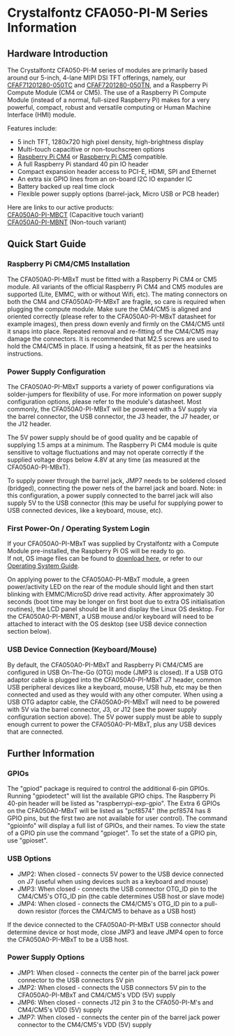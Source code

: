 # Crystalfontz CFA050-PI-M Series Information

## Hardware Introduction

The Crystalfontz CFA050-PI-M series of modules are primarily based around our 5-inch, 4-lane MIPI DSI TFT offerings, namely, our [CFAF71201280-050TC](https://www.crystalfontz.com/product/cfaf7201280a0050tc-720x1280-capactive-touchsceen-tft-lcd-display) and [CFAF7201280-050TN](https://www.crystalfontz.com/product/cfaf7201280a0050tn-720x1280-mipi-dsi-tft-display), and a Raspberry Pi Compute Module (CM4 or CM5).
The use of a Raspberry Pi Compute Module (instead of a normal, full-sized Raspberry Pi) makes for a very powerful, compact, robust and versatile computing or Human Machine Interface (HMI) module.

Features include:
+ 5 inch TFT, 1280x720 high pixel density, high-brightness display
+ Multi-touch capacitive or non-touchscreen options
+ [Raspberry Pi CM4](https://www.raspberrypi.com/products/compute-module-4/) or [Raspberry Pi CM5](https://www.raspberrypi.com/products/compute-module-5/) compatible.
+ A full Raspberry Pi standard 40 pin IO header
+ Compact expansion header access to PCI-E, HDMI, SPI and Ethernet
+ An extra six GPIO lines from an on-board I2C IO expander IC
+ Battery backed up real time clock
+ Flexible power supply options (barrel-jack, Micro USB or PCB header)

Here are links to our active products:\
[CFA050A0-PI-MBCT](https://www.crystalfontz.com/product/cfa050a0pimbct) (Capacitive touch variant)\
[CFA050A0-PI-MBNT](https://www.crystalfontz.com/product/cfa050a0pimbnt) (Non-touch variant)

## Quick Start Guide

### Raspberry Pi CM4/CM5 Installation

The CFA050A0-PI-MBxT must be fitted with a Raspberry Pi CM4 or CM5 module. All variants of the official Raspberry Pi CM4 and CM5 modules are supported (Lite, EMMC, with or without Wifi, etc).
The mating connectors on both the CM4 and CFA050A0-PI-MBxT are fragile, so care is required when plugging the compute module. Make sure the CM4/CM5 is aligned and oriented correctly (please refer to the CFA050A0-PI-MBxT datasheet for example images), then press down evenly and firmly on the CM4/CM5 until it snaps into place. Repeated removal and re-fitting of the CM4/CM5 may damage the connectors.
It is recommended that M2.5 screws are used to hold the CM4/CM5 in place. If using a heatsink, fit as per the heatsinks instructions.

### Power Supply Configuration

The CFA050A0-PI-MBxT supports a variety of power configurations via solder-jumpers for flexibility of use.
For more information on power supply configuration options, please refer to the module's datasheet.
Most commonly, the CFA050A0-PI-MBxT will be powered with a 5V supply via the barrel connector, the USB connector, the J3 header, the J7 header, or the J12 header.

The 5V power supply should be of good quality and be capable of supplying 1.5 amps at a minimum. The Raspberry Pi CM4 module is quite sensitive to voltage fluctuations and may not operate correctly if the supplied voltage drops below 4.8V at any time (as measured at the CFA050A0-PI-MBxT).

To supply power through the barrel jack, JMP7 needs to be soldered closed (bridged), connecting the power nets of the barrel jack and board.
Note: in this configuration, a power supply connected to the barrel jack will also supply 5V to the USB connector (this may be useful for supplying power to USB connected devices, like a keyboard, mouse, etc).

### First Power-On / Operating System Login

If your CFA050A0-PI-MBxT was supplied by Crystalfontz with a Compute Module pre-installed, the Raspberry Pi OS will be ready to go.  
If not, OS image files can be found to [download here](https://github.com/crystalfontz/CFA050_PI_M/releases), or refer to our [Operating System Guide](OS-Setup.md).

On applying power to the CFA050A0-PI-MBxT module, a green power/activity LED on the rear of the module should light and then start blinking with EMMC/MicroSD drive read activity.
After approximately 30 seconds (boot time may be longer on first boot due to extra OS initialisation routines), the LCD panel should be lit and display the Linux OS desktop.
For the CFA050A0-PI-MBNT, a USB mouse and/or keyboard will need to be attached to interact with the OS desktop (see USB device connection section below).

### USB Device Connection (Keyboard/Mouse)

By default, the CFA050A0-PI-MBxT and Raspberry Pi CM4/CM5 are configured in USB On-The-Go (OTG) mode (JMP3 is closed).
If a USB OTG adaptor cable is plugged into the CFA050A0-PI-MBxT J7 header, common USB peripheral devices like a keyboard, mouse, USB hub, etc may be then connected and used as they would with any other computer.
When using a USB OTG adaptor cable, the CFA050A0-PI-MBxT will need to be powered with 5V via the barrel connector, J3, or J12 (see the power supply configuration section above). The 5V power supply must be able to supply enough current to power the CFA050A0-PI-MBxT, plus any USB devices that are connected.

## Further Information

### GPIOs

The "gpiod" package is required to control the additional 6-pin GPIOs.
Running "gpiodetect" will list the available GPIO chips. The Raspberry Pi 40-pin header will be listed as "raspberrypi-exp-gpio". The Extra 6 GPIOs on the CFA050A0-MBxT will be listed as "pcf8574" (the pcf8574 has 8 GPIO pins, but the first two are not available for user control).
The command "gpioinfo" will display a full list of GPIOs, and their names.
To view the state of a GPIO pin use the command "gpioget". To set the state of a GPIO pin, use "gpioset".

### USB Options

+ JMP2: When closed - connects 5V power to the USB device connected on J7 (useful when using devices such as a keyboard and mouse)
+ JMP3: When closed - connects the USB connector OTG_ID pin to the CM4/CM5's OTG_ID pin (the cable determines USB host or slave mode)
+ JMP4: When closed - connects the CM4/CM5's OTG_ID pin to a pull-down resistor (forces the CM4/CM5 to behave as a USB host)
  
If the device connected to the CFA050A0-PI-MBxT USB connector should determine device or host mode, close JMP3 and leave JMP4 open to force the CFA050A0-PI-MBxT to be a USB host.

### Power Supply Options

+ JMP1: When closed - connects the center pin of the barrel jack power connector to the USB connectors 5V pin
+ JMP2: When closed - connects the USB connectors 5V pin to the CFA050A0-PI-MBxT and CM4/CM5's VDD (5V) supply
+ JMP6: When closed - connects J12 pin 3 to the CFA050-PI-M's and CM4/CM5's VDD (5V) supply
+ JMP7: When closed - connects the center pin of the barrel jack power connector to the CM4/CM5's VDD (5V) supply

